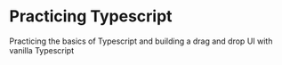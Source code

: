 # Practicing Typescript
Practicing the basics of Typescript and building a drag and drop UI with vanilla Typescript